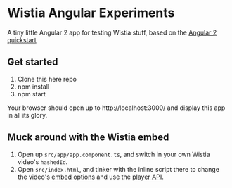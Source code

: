 # Wistia Angular Experiments

A tiny little Angular 2 app for testing Wistia stuff, based on the [Angular 2 quickstart](https://github.com/angular/quickstart)

## Get started

1. Clone this here repo
2. npm install
3. npm start

Your browser should open up to http://localhost:3000/ and display this app in all its glory.

## Muck around with the Wistia embed

1. Open up `src/app/app.component.ts`, and switch in your own Wistia video's `hashedId`.
2. Open `src/index.html`, and tinker with the inline script there to change the video's [embed options](https://wistia.com/doc/embed-options) and use the [player API](https://wistia.com/doc/player-api).
